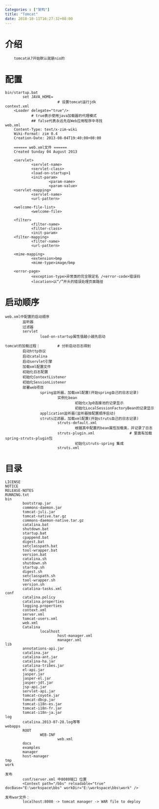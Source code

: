 ```yaml
---
Categories : ["架构"]
title: "Tomcat"
date: 2018-10-11T16:27:32+08:00
---
```


# 介绍
        tomcat从7开始默认就是nio的
# 配置
    bin/startup.bat
            set JAVA_HOME=
                            # 设置tomcat运行jdk
    context.xml
        <Loader delegate="true"/>
                # true表示使用java加载器的代理模式
                ## false代表永远先在Web应用程序中寻找
    web.xml
        Content-Type: text/x-zim-wiki
        Wiki-Format: zim 0.4
        Creation-Date: 2013-08-04T19:40:08+08:00

        ====== web.xml文件 ======
        Created Sunday 04 August 2013

        <servlet>
                <servlet-name>
                <servlet-class>
                <load-on-startup>1
                <init-param>
                        <param-name>
                        <param-value>
        <servlet-mapping>
                <servlet-name>
                <url-pattern>
                
        <welcome-file-list>
                <welcome-file>

        <filter>
                <filter-name>
                <filter-class>
                <init-param>
        <filter-mapping>
                <filter-name>
                <url-pattern>

        <mime-mapping>
                <extension>bmp
                <mime-type>image/bmp

        <error-page>
                <exception-type>异常类的完全限定名 /<error-code>错误码
                <location>以“/”开头的错误处理页面路径
                
# 启动顺序
    web.xml中配置的启动顺序
            监听器
            过滤器
            servlet
                    load-on-startup属性值越小越先启动

    tomcat的加载过程：        # 分析启动日志得到
            启动http协议
            启动catalina
            启动servlet引擎
            加载xml配置文件
            初始化日志配置
            初始化ContextListener
            初始化SessionListener
            部署web项目
                    spring监听器，加载xml配置(开始spring自己的日志记录)
                            实例化bean                
                                    初始化c3p0连接池的记录显示
                                    初始化LocalSessionFactoryBean的记录显示
                    application监听器(监听器按配置顺序启动)
                    struts过滤器，加载xml配置(开始struts自己的日志记录)
                            struts-default.xml
                                    根据其中配置的bean属性加载类，并记录了日志
                            struts-plugin.xml                # 里面有加载spring-struts-plugin包
                                    初始化struts-spring 集成
                            struts.xml
# 目录
    LICENSE
    NOTICE
    RELEASE-NOTES
    RUNNING.txt
    bin
            bootstrap.jar
            commons-daemon.jar
            tomcat-juli.jar
            tomcat-native.tar.gz
            commons-daemon-native.tar.gz
            catalina.bat
            shutdown.bat
            startup.bat
            cpappend.bat
            digest.bat
            setclasspath.bat
            tool-wrapper.bat
            version.bat
            catalina.sh
            shutdown.sh
            startup.sh
            digest.sh
            setclasspath.sh
            tool-wrapper.sh
            version.sh
            catalina-tasks.xml
    conf
            catalina.policy
            catalina.properties
            logging.properties
            context.xml
            server.xml
            tomcat-users.xml
            web.xml
            Catalina
                    localhost
                            host-manager.xml
                            manager.xml
    lib
            annotations-api.jar
            catalina.jar
            catalina-ant.jar
            catalina-ha.jar
            catalina-tribes.jar
            el-api.jar
            jasper.jar
            jasper-el.jar
            jasper-jdt.jar
            jsp-api.jar
            servlet-api.jar
            tomcat-coyote.jar
            tomcat-dbcp.jar
            tomcat-i18n-es.jar
            tomcat-i18n-fr.jar
            tomcat-i18n-ja.jar
    log
            catalina.2013-07-28.log等等
    webapps
            ROOT
                    WEB-INF
                            web.xml
            docs
            examples
            manager
            host-manager
    tmp
    work

    发布
            conf/server.xml 中8080端口 位置
            <Context path="/bbs" reloadable="true" docBase="E:\workspace\bbs" workDir="E:\workspace\bbs\work" />
            
    发布war文件：
            localhost:8080 -> tomcat manager -> WAR file to deploy
